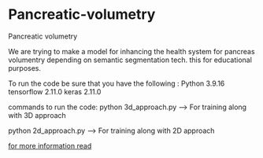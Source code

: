 # Pancreatic-volumetry
Pancreatic volumetry


We are trying to make a model for inhancing the health system for pancreas volumentry depending on semantic segmentation tech. this for educational purposes.

To run the code be sure that you have the following :
Python 3.9.16
tensorflow 2.11.0
keras 2.11.0


commands to run the code:
python 3d_approach.py --> For training along with 3D approach

python 2d_approach.py --> For training along with 2D approach

[for more information read](https://iq.opengenus.org/p/8e94af2b-d999-4aa2-bfbe-28d18d2d96eb/)


